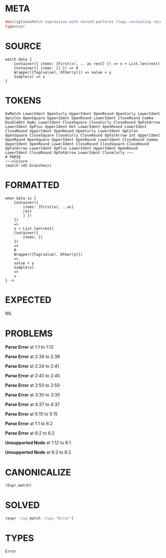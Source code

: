 # META
~~~ini
description=Match expression with nested patterns (tags containing records, lists with tags)
type=expr
~~~
# SOURCE
~~~roc
match data {
    Container({ items: [First(x), .. as rest] }) => x + List.len(rest)
    Container({ items: [] }) => 0
    Wrapper([Tag(value), Other(y)]) => value + y
    Simple(x) => x
}
~~~
# TOKENS
~~~text
KwMatch LowerIdent OpenCurly UpperIdent OpenRound OpenCurly LowerIdent OpColon OpenSquare UpperIdent OpenRound LowerIdent CloseRound Comma DoubleDot KwAs LowerIdent CloseSquare CloseCurly CloseRound OpFatArrow LowerIdent OpPlus UpperIdent Dot LowerIdent OpenRound LowerIdent CloseRound UpperIdent OpenRound OpenCurly LowerIdent OpColon OpenSquare CloseSquare CloseCurly CloseRound OpFatArrow Int UpperIdent OpenRound OpenSquare UpperIdent OpenRound LowerIdent CloseRound Comma UpperIdent OpenRound LowerIdent CloseRound CloseSquare CloseRound OpFatArrow LowerIdent OpPlus LowerIdent UpperIdent OpenRound LowerIdent CloseRound OpFatArrow LowerIdent CloseCurly ~~~
# PARSE
~~~clojure
(match <45 branches>)
~~~
# FORMATTED
~~~roc
when data is {
	Container({
		items: [First(x), ..as]
		rest
		] })
	})
	=>
	x + List.len(rest)
	Container({
		items: []
	})
	=>
	0
	Wrapper([Tag(value), Other(y)])
	=>
	value + y
	Simple(x)
	=>
	x
} -> 
~~~
# EXPECTED
NIL
# PROBLEMS
**Parse Error**
at 1:1 to 1:12

**Parse Error**
at 2:38 to 2:38

**Parse Error**
at 2:24 to 2:41

**Parse Error**
at 2:45 to 2:45

**Parse Error**
at 2:50 to 2:50

**Parse Error**
at 3:30 to 3:30

**Parse Error**
at 4:37 to 4:37

**Parse Error**
at 5:15 to 5:15

**Parse Error**
at 1:1 to 6:2

**Parse Error**
at 6:2 to 6:2

**Unsupported Node**
at 1:12 to 6:1

**Unsupported Node**
at 6:2 to 6:2

# CANONICALIZE
~~~clojure
(Expr.match)
~~~
# SOLVED
~~~clojure
(expr :tag match :type "Error")
~~~
# TYPES
~~~roc
Error
~~~
